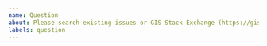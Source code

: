 ```yaml
---
name: Question
about: Please search existing issues or GIS Stack Exchange (https://gis.stackexchange.com/questions/tagged/rioxarray) to avoid creating duplicates
labels: question
---
```


<!--
Please search existing issues to avoid creating duplicates.
Please check if someone has already asked the same/similar question on GIS Stack Exchange https://gis.stackexchange.com/questions/tagged/rioxarray.

-->
